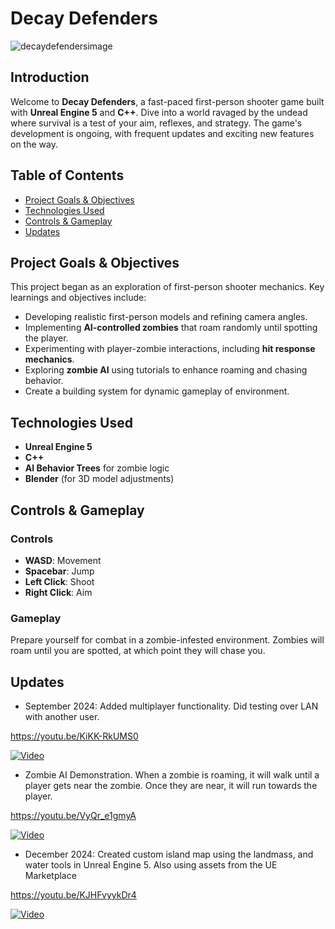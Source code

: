 # Decay Defenders

![decaydefendersimage](https://github.com/user-attachments/assets/982e8328-4210-4eea-ab19-da0ac848690b)

## Introduction
Welcome to **Decay Defenders**, a fast-paced first-person shooter game built with **Unreal Engine 5** and **C++**. Dive into a world ravaged by the undead where survival is a test of your aim, reflexes, and strategy. The game's development is ongoing, with frequent updates and exciting new features on the way.

## Table of Contents
- [Project Goals & Objectives](#project-goals--objectives)
- [Technologies Used](#technologies-used)
- [Controls & Gameplay](#controls--gameplay)
- [Updates](#updates)

## Project Goals & Objectives
This project began as an exploration of first-person shooter mechanics. Key learnings and objectives include:
- Developing realistic first-person models and refining camera angles.
- Implementing **AI-controlled zombies** that roam randomly until spotting the player.
- Experimenting with player-zombie interactions, including **hit response mechanics**.
- Exploring **zombie AI** using tutorials to enhance roaming and chasing behavior.
- Create a building system for dynamic gameplay of environment.

## Technologies Used
- **Unreal Engine 5** 
- **C++**
- **AI Behavior Trees** for zombie logic
- **Blender** (for 3D model adjustments)
  
## Controls & Gameplay

### Controls
- **WASD**: Movement
- **Spacebar**: Jump
- **Left Click**: Shoot
- **Right Click**: Aim

### Gameplay
Prepare yourself for combat in a zombie-infested environment. Zombies will roam until you are spotted, at which point they will chase you.

## Updates
- September 2024: Added multiplayer functionality. Did testing over LAN with another user.

https://youtu.be/KiKK-RkUMS0

[![Video](https://img.youtube.com/vi/KiKK-RkUMS0/0.jpg)](https://youtu.be/KiKK-RkUMS0)

- Zombie AI Demonstration. When a zombie is roaming, it will walk until a player gets near the zombie. Once they are near, it will run towards the player.

https://youtu.be/VyQr_e1gmyA

[![Video](https://img.youtube.com/vi/VyQr_e1gmyA/0.jpg)](https://youtu.be/VyQr_e1gmyA)

- December 2024: Created custom island map using the landmass, and water tools in Unreal Engine 5. Also using assets from the UE Marketplace

https://youtu.be/KJHFvyykDr4

[![Video](https://img.youtube.com/vi/KJHFvyykDr4/0.jpg)](https://youtu.be/KJHFvyykDr4)

